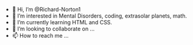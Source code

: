 - 👋 Hi, I’m @Richard-Norton1
- 👀 I’m interested in Mental Disorders, coding, extrasolar planets, math.
- 🌱 I’m currently learning HTML and CSS.
- 💞️ I’m looking to collaborate on ...
- 📫 How to reach me ...

<!---
Richard-Norton1/Richard-Norton1 is a ✨ special ✨ repository because its `README.md` (this file) appears on your GitHub profile.
You can click the Preview link to take a look at your changes.
--->
